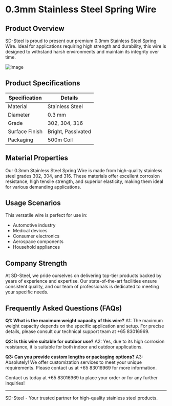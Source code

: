 # 0.3mm Stainless Steel Spring Wire

## Product Overview
SD-Steel is proud to present our premium 0.3mm Stainless Steel Spring Wire. Ideal for applications requiring high strength and durability, this wire is designed to withstand harsh environments and maintain its integrity over time.

![Image](https://github.com/user-attachments/assets/2567258e-e124-4816-932d-1809bd27ef0b)

## Product Specifications

| Specification   | Details                |
|-----------------|------------------------|
| Material        | Stainless Steel        |
| Diameter        | 0.3 mm                 |
| Grade           | 302, 304, 316          |
| Surface Finish  | Bright, Passivated     |
| Packaging       | 500m Coil              |

## Material Properties
Our 0.3mm Stainless Steel Spring Wire is made from high-quality stainless steel grades 302, 304, and 316. These materials offer excellent corrosion resistance, high tensile strength, and superior elasticity, making them ideal for various demanding applications.

## Usage Scenarios
This versatile wire is perfect for use in:
- Automotive industry
- Medical devices
- Consumer electronics
- Aerospace components
- Household appliances

## Company Strength
At SD-Steel, we pride ourselves on delivering top-tier products backed by years of experience and expertise. Our state-of-the-art facilities ensure consistent quality, and our team of professionals is dedicated to meeting your specific needs.

## Frequently Asked Questions (FAQs)
**Q1: What is the maximum weight capacity of this wire?**
A1: The maximum weight capacity depends on the specific application and setup. For precise details, please consult our technical support team at +65 83016969.

**Q2: Is this wire suitable for outdoor use?**
A2: Yes, due to its high corrosion resistance, it is suitable for both indoor and outdoor applications.

**Q3: Can you provide custom lengths or packaging options?**
A3: Absolutely! We offer customization services to meet your unique requirements. Please contact us at +65 83016969 for more information.

Contact us today at +65 83016969 to place your order or for any further inquiries!

---

SD-Steel - Your trusted partner for high-quality stainless steel products.